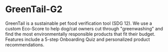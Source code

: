 # GreenTail-G2
GreenTail is a sustainable pet food verification tool (SDG 12). We use a custom Eco-Score to help dog/cat owners cut through "greenwashing" and find the most environmentally responsible products that fit their budget. Features include a 5-step Onboarding Quiz and personalized product recommendations.
